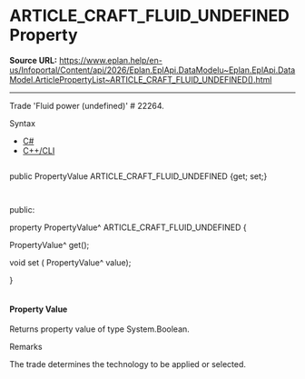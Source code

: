 # ARTICLE_CRAFT_FLUID_UNDEFINED Property

**Source URL:** https://www.eplan.help/en-us/Infoportal/Content/api/2026/Eplan.EplApi.DataModelu~Eplan.EplApi.DataModel.ArticlePropertyList~ARTICLE_CRAFT_FLUID_UNDEFINED().html

---

Trade 'Fluid power (undefined)' # 22264.

Syntax

- [C#](#i-syntax-CS)
- [C++/CLI](#i-syntax-CPP2005)

```
```
public PropertyValue ARTICLE_CRAFT_FLUID_UNDEFINED {get; set;}
```
```

```
```
public:

property PropertyValue^ ARTICLE_CRAFT_FLUID_UNDEFINED {

   PropertyValue^ get();

   void set (    PropertyValue^ value);

}
```
```

#### Property Value

Returns property value of type System.Boolean.

Remarks

The trade determines the technology to be applied or selected.
